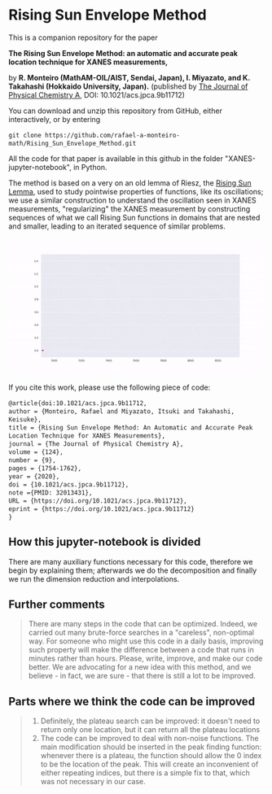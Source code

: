 

# Rising Sun Envelope Method

This is a companion repository for the paper  


**The Rising Sun Envelope Method: an automatic and accurate peak location technique for XANES measurements,**

by __R. Monteiro (MathAM-OIL/AIST, Sendai, Japan), I. Miyazato, and K. Takahashi (Hokkaido University, Japan).__ (published by  <a href=https://pubs.acs.org/doi/10.1021/acs.jpca.9b11712>The Journal of Physical Chemistry A</a>, DOI: 10.1021/acs.jpca.9b11712)


You can download and unzip this repository from GitHub, either interactively, or by entering
```
git clone https://github.com/rafael-a-monteiro-math/Rising_Sun_Envelope_Method.git
```

 
 All the code for that paper is available in this github in the folder "XANES-jupyter-notebook", in Python.

The method is based on a very on an old  lemma of Riesz, the  <a href="https://en.wikipedia.org/wiki/Rising_sun_lemma">Rising Sun Lemma</a>, used to study pointwise properties of functions, like its oscillations; we  use a similar construction to understand the oscillation seen in XANES measurements, "regularizing" the XANES measurement by constructing sequences of what we call Rising Sun functions in domains that are nested and smaller, leading to an iterated sequence of similar problems.


![An example of the Rising Sun Envelope Method in practice](https://github.com/rafael-a-monteiro-math/Rising_Sun_Envelope_Method/blob/master/docs/xanes-optimize.gif)

If you cite this work, please use the following piece of code:

```
@article{doi:10.1021/acs.jpca.9b11712,
author = {Monteiro, Rafael and Miyazato, Itsuki and Takahashi, Keisuke},
title = {Rising Sun Envelope Method: An Automatic and Accurate Peak Location Technique for XANES Measurements},
journal = {The Journal of Physical Chemistry A},
volume = {124},
number = {9},
pages = {1754-1762},
year = {2020},
doi = {10.1021/acs.jpca.9b11712},
note ={PMID: 32013431},
URL = {https://doi.org/10.1021/acs.jpca.9b11712},
eprint = {https://doi.org/10.1021/acs.jpca.9b11712}
}
```
## How this jupyter-notebook is divided

There are many auxiliary functions necessary for this code, therefore we begin by explaining them; afterwards we do the decomposition and finally we run the dimension reduction and interpolations.


## Further comments
<blockquote>There are many steps in the code that can be optimized. Indeed, we carried out many brute-force searches in a "careless", non-optimal way. For someone who might use this code in a daily basis, improving such property will make the difference between a code that runs in minutes rather than hours. Please, write, improve, and make our code better. We are advocating for a new idea with this method, and we believe - in fact, we are sure - that there is still a lot to be improved. 
</blockquote>


## Parts where we think the code can be improved
  <blockquote>
 <ol>
<li> Definitely, the plateau search can be improved: it doesn't need to return only one location, but it can return all the plateau locations</li>
<li>The code can be improved to deal with non-noise functions. The main modification should be inserted in the peak finding function: whenever there is a plateau, the function should allow the 0 index to be the location of the peak. This will create an inconvenient of either repeating indices, but there is a simple fix to that, which was not necessary in our case. </li>
  </ol>
</blockquote>


